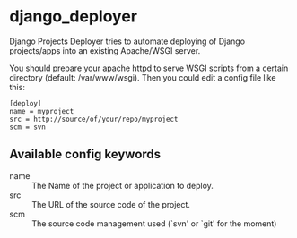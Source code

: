 django_deployer
===============

Django Projects Deployer tries to automate deploying of Django projects/apps into an
existing Apache/WSGI server.

You should prepare your apache httpd to serve WSGI scripts from a certain directory (default: /var/www/wsgi).
Then you could edit a config file like this:

    [deploy]
    name = myproject
    src = http://source/of/your/repo/myproject
    scm = svn

Available config keywords
-------------------------
<dl>
<dt>name</dt>
<dd>The Name of the project or application to deploy.</dd>
<dt>src</dt>
<dd>The URL of the source code of the project.</dd>
<dt>scm</dt>
<dd>The source code management used (`svn' or `git' for the moment)</dd>
</dl>
